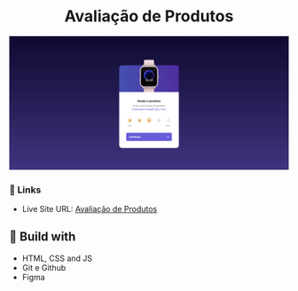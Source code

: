 <h1 align="center">Avaliação de Produtos</h1>

![](./screenshot.png)

### 🔗 Links

- Live Site URL: [Avaliação de Produtos](https://lucazcruz.github.io/bora-codar/avaliacao-de-produtos/)

## 🚀 Build with

- HTML, CSS and JS
- Git e Github
- Figma
